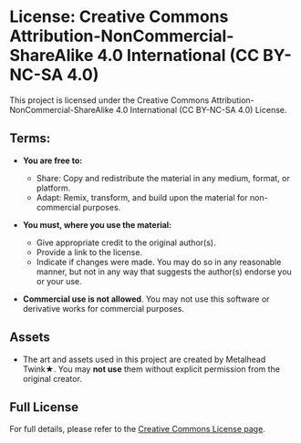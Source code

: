# License: Creative Commons Attribution-NonCommercial-ShareAlike 4.0 International (CC BY-NC-SA 4.0)

This project is licensed under the Creative Commons Attribution-NonCommercial-ShareAlike 4.0 International (CC BY-NC-SA 4.0) License.

## Terms:

- **You are free to:**
    - Share: Copy and redistribute the material in any medium, format, or platform.
    - Adapt: Remix, transform, and build upon the material for non-commercial purposes.

- **You must, where you use the material:**
    - Give appropriate credit to the original author(s).
    - Provide a link to the license.
    - Indicate if changes were made. You may do so in any reasonable manner, but not in any way that suggests the author(s) endorse you or your use.

- **Commercial use is not allowed**. You may not use this software or derivative works for commercial purposes.

## Assets

- The art and assets used in this project are created by Metalhead Twink★. You may **not use** them without explicit permission from the original creator.

## Full License

For full details, please refer to the [Creative Commons License page](https://creativecommons.org/licenses/by-nc-sa/4.0/).
